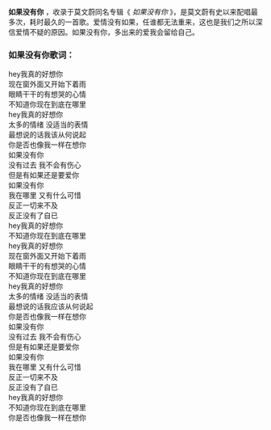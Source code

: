

**如果没有你** ，收录于莫文蔚同名专辑《 _如果没有你_
》，是莫文蔚有史以来配唱最多次，耗时最久的一首歌。爱情没有如果，任谁都无法重来，这也是我们之所以深信爱情不疑的原因。如果没有你，多出来的爱我会留给自己。

### 如果没有你歌词：

hey我真的好想你  
现在窗外面又开始下着雨  
眼睛干干的有想哭的心情  
不知道你现在到底在哪里  
hey我真的好想你  
太多的情绪 没适当的表情  
最想说的话我该从何说起  
你是否也像我一样在想你  
如果没有你  
没有过去 我不会有伤心  
但是有如果还是要爱你  
如果没有你  
我在哪里 又有什么可惜  
反正一切来不及  
反正没有了自已  
hey我真的好想你  
不知道你现在到底在哪里  
hey我真的好想你  
现在窗外面又开始下着雨  
眼睛干干的有想哭的心情  
不知道你现在到底在哪里  
hey我真的好想你  
太多的情绪 没适当的表情  
最想说的话我应该从何说起  
你是否也像我一样在想你  
如果没有你  
没有过去 我不会有伤心  
但是有如果还是要爱你  
如果没有你  
我在哪里 又有什么可惜  
反正一切来不及  
反正没有了自已  
hey我真的好想你  
不知道你现在到底在哪里  
你是否也像我一样在想你

